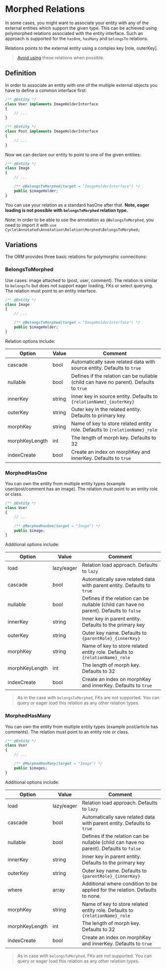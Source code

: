 # Morphed Relations
In some cases, you might want to associate your entity with any of the external entities which support the given type. This can be achieved
using polymorphed relations associated with the entity interface. Such an approach is supported for the `hasOne`, `hasMany` and `belongsTo` relations.

Relations points to the external entity using a complex key [role, outerKey].

> [Avoid using](http://duhallowgreygeek.com/polymorphic-association-bad-sql-smell/) these relations when possible.

## Definition
In order to associate an entity with one of the multiple external objects you have to define a common interface first:

```php
/** @Entity */
class User implements ImageHolderInterface
{
    // ...
}

/** @Entity */
class Post implements ImageHolderInterface
{
    // ...
}
```

Now we can declare our entity to point to one of the given entities:

```php
/** @Entity */
class Image
{
    // ...

    /** @BelongsToMorphed(target = "ImageHolderInterface") */
    public $imageHolder;
}
```

You can use your relation as a standard hasOne after that. **Note, eager loading is not possible with `belongsToMorphed` relation type.**

Note: In order to be able to use the annotation as `@BelongsToMorphed`, you need to import it with `use Cycle\Annotated\Annotation\Relation\Morphed\BelongsToMorphed;`

## Variations
The ORM provides three basic relations for polymorphic connections:

### BelongsToMorphed
Use cases: image attached to (post, user, comment). The relation is similar to `belongsTo` but does not support eager loading, FKs or select querying. The relation must point to an entity interface.

```php
/** @Entity */
class Image
{
    // ...

    /** @BelongsToMorphed(target = "ImageHolderInterface") */
    public $imageHolder;
}
```

Relation options include:

Option      | Value  | Comment
---         | ---    | ----
cascade     | bool   | Automatically save related data with source entity. Defaults to `true`
nullable    | bool   | Defines if the relation can be nullable (child can have no parent). Defaults to `true`
innerKey    | string | Inner key in source entity. Defaults to `{relationName}_{outerKey}`
outerKey    | string | Outer key in the related entity. Defaults to primary key
morphKey    | string | Name of key to store related entity role. Defaults to `{relationName}_role`
morphKeyLength | int | The length of morph key. Defaults to 32
indexCreate | bool   | Create an index on morphKey and innerKey. Defaults to `true`

### MorphedHasOne
You can own the entity from multiple entity types (example user/post/comment has an image). The relation must point to an entity role or class.

```php
/** @Entity */
class User
{
    // ...

    /** @MorphedHasOne(target = "Image") */
    public $image;
}
```

Additional options include:

Option      | Value  | Comment
---         | ---    | ----
load        | lazy/eager | Relation load approach. Defaults to `lazy`
cascade     | bool   | Automatically save related data with parent entity. Defaults to `true`
nullable    | bool   | Defines if the relation can be nullable (child can have no parent). Defaults to `false`
innerKey    | string | Inner key in parent entity. Defaults to the primary key
outerKey    | string | Outer key name. Defaults to `{parentRole}_{innerKey}`
morphKey    | string | Name of key to store related entity role. Defaults to `{relationName}_role`
morphKeyLength | int | The length of morph key. Defaults to 32
indexCreate | bool   | Create an index on morphKey and innerKey. Defaults to `true`

> As in the case with `belongsToMorphed`, FKs are not supported. You can query or eager load this relation as any other relation types.

### MorphedHasMany
You can own the entity from multiple entity types (example post/article has comments). The relation must point to an entity role or class.

```php
/** @Entity */
class User
{
    // ...

    /** @MorphedHasMany(target = "Image") */
    public $images;
}
```

Additional options include:

Option      | Value  | Comment
---         | ---    | ----
load        | lazy/eager | Relation load approach. Defaults to `lazy`
cascade     | bool   | Automatically save related data with parent entity. Defaults to `true`
nullable    | bool   | Defines if the relation can be nullable (child can have no parent). Defaults to `false`
innerKey    | string | Inner key in parent entity. Defaults to the primary key
outerKey    | string | Outer key name. Defaults to `{parentRole}_{innerKey}`
where       | array  | Additional where condition to be applied for the relation. Defaults to none.
morphKey    | string | Name of key to store related entity role. Defaults to `{relationName}_role`
morphKeyLength | int | The length of morph key. Defaults to 32
indexCreate | bool   | Create an index on morphKey and innerKey. Defaults to `true`

> As in case with `belongsToMorphed`,  FKs are not supported. You can query or eager load this relation as any other relation types.
